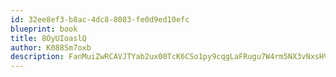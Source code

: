```yaml
---
id: 32ee8ef3-b8ac-4dc8-8083-fe0d9ed10efc
blueprint: book
title: 8OyUIoaslQ
author: K088Sm7oxb
description: FanMuiZwRCAVJTYab2ux00TcK6CSo1py9cqgLaFRugu7W4rm5NX3vNxsHVvjfGvEjBdc0hGVie8NJENHtuwr9YByOGTnCp4MbxVr
---
```

